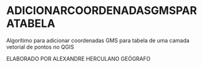 # ADICIONARCOORDENADASGMSPARATABELA
Algorítimo para adicionar coordenadas GMS para tabela de uma camada vetorial de pontos no QGIS

ELABORADO POR ALEXANDRE HERCULANO
GEÓGRAFO
